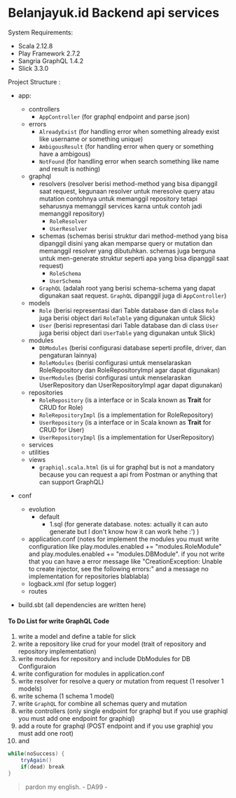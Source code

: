 # Belanjayuk.id Backend api services

System Requirements:
* Scala 2.12.8
* Play Framework 2.7.2
* Sangria GraphQL 1.4.2
* Slick 3.3.0

Project Structure :
* app:
    * controllers
        * `AppController` (for graphql endpoint and parse json)
    * errors
        * `AlreadyExist` (for handling error when something already exist like username or something unique)
        * `AmbigousResult` (for handling error when query or something have a ambigous)
        * `NotFound` (for handling error when search something like name and result is nothing)
    * graphql
        * resolvers (resolver berisi method-method yang bisa dipanggil saat request, kegunaan resolver untuk meresolve query atau mutation contohnya untuk memanggil repository tetapi seharusnya memanggil services karna untuk contoh jadi memanggil repository)
            * `RoleResolver`
            * `UserResolver`
        * schemas (schemas berisi struktur dari method-method yang bisa dipanggil disini yang akan memparse query or mutation dan memanggil resolver yang dibutuhkan. schemas juga berguna untuk men-generate struktur seperti apa yang bisa dipanggil saat request)
            * `RoleSchema`
            * `UserSchema`
        * `GraphQL` (adalah root yang berisi schema-schema yang dapat digunakan saat request. `GraphQL` dipanggil juga di `AppController`)
    * models
        * `Role` (berisi representasi dari Table database dan di class `Role` juga berisi object dari `RoleTable` yang digunakan untuk Slick)
        * `User` (berisi representasi dari Table database dan di class `User` juga berisi object dari `UserTable` yang digunakan untuk Slick)
    * modules
        * `DbModules` (berisi configurasi database seperti profile, driver, dan pengaturan lainnya)
        * `RoleModules` (berisi configurasi untuk menselaraskan RoleRepository dan RoleRepositoryImpl agar dapat digunakan)
        * `UserModules` (berisi configurasi untuk menselaraskan UserRepository dan UserRepositoryImpl agar dapat digunakan)
    * repositories
        * `RoleRepository` (is a interface or in Scala known as **Trait** for CRUD for Role)
        * `RoleRepositoryImpl` (is a implementation for RoleRepository)
        * `UserRepository` (is a interface or in Scala known as **Trait** for CRUD for User)
        * `UserRepositoryImpl` (is a implementation for UserRepository)
    * services
    * utilities
    * views
        * `graphiql.scala.html` (is ui for graphql but is not a mandatory because you can request a api from Postman or anything that can support GraphQL)
    
* conf
    * evolution
        * default
            * 1.sql (for generate database. notes: actually it can auto generate but I don't know how it can work hehe :') )
    * application.conf (notes for implement the modules you must write configuration like play.modules.enabled += "modules.RoleModule" and play.modules.enabled += "modules.DBModule". if you not write that you can have a error message like "CreationException: Unable to create injector, see the following errors:" and a message no implementation for repositories blablabla)
    * logback.xml (for setup logger)
    * routes
* build.sbt (all dependencies are written here) 


#### To Do List for write GraphQL Code
1. write a model and define a table for slick
2. write a repository like crud for your model (trait of repository and repository implementation)
3. write modules for repository and include DbModules for DB Configuraion
4. write configuration for modules in application.conf
5. write resolver for resolve a query or mutation from request (1 resolver 1 models)
6. write schema (1 schema 1 model)
7. write `GraphQL` for combine all schemas query and mutation
8. write controllers (only single endpoint for graphql but if you use graphiql you must add one endpoint for graphiql)
9. add a route for graphql (POST endpoint and if you use graphiql you must add one root)
10. and 
```scala
while(noSuccess) {
    tryAgain()
    if(dead) break
}
```

> pardon my english. - DA99 -